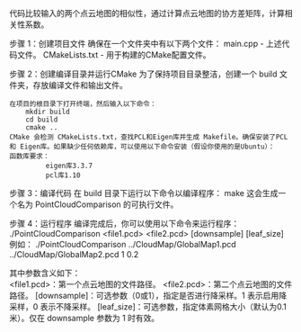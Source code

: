代码比较输入的两个点云地图的相似性，通过计算点云地图的协方差矩阵，计算相关性系数。



步骤 1：创建项目文件
    确保在一个文件夹中有以下两个文件：
    main.cpp - 上述代码文件。
    CMakeLists.txt - 用于构建的CMake配置文件。

步骤 2：创建编译目录并运行CMake
    为了保持项目目录整洁，创建一个 build 文件夹，存放编译文件和输出文件。

    在项目的根目录下打开终端，然后输入以下命令：
        mkdir build
        cd build
        cmake ..
    CMake 会检测 CMakeLists.txt，查找PCL和Eigen库并生成 Makefile。确保安装了PCL 和 Eigen库。如果缺少任何依赖库，可以使用以下命令安装（假设你使用的是Ubuntu）：
    函数库要求：
             eigen库3.3.7
             pcl库1.10

步骤 3：编译代码
    在 build 目录下运行以下命令以编译程序：
        make
    这会生成一个名为 PointCloudComparison 的可执行文件。

步骤 4：运行程序
编译完成后，你可以使用以下命令来运行程序：
    ./PointCloudComparison <file1.pcd> <file2.pcd> [downsample] [leaf_size]
    例如：
    ./PointCloudComparison ../CloudMap/GlobalMap1.pcd ../CloudMap/GlobalMap2.pcd 1 0.2

其中参数含义如下：  
    <file1.pcd>：第一个点云地图的文件路径。
    <file2.pcd>：第二个点云地图的文件路径。
    [downsample]：可选参数（0或1），指定是否进行降采样。1 表示启用降采样，0 表示不降采样。
    [leaf_size]：可选参数，指定体素网格大小（默认为0.1米）。仅在 downsample 参数为 1 时有效。